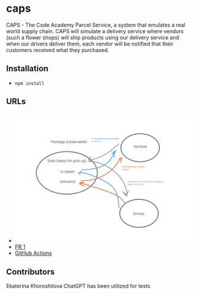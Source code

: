# caps

CAPS - The Code Academy Parcel Service, a system that emulates a real world supply chain. CAPS will simulate a delivery service where vendors (such a flower shops) will ship products using our delivery service and when our drivers deliver them, each vendor will be notified that their customers received what they purchased.

## Installation

* `npm install`

## URLs

- ![UML](./UML.png)
- [PR 1](https://github.com/KatKho/caps/pull/1)
- [GitHub Actions](https://github.com/KatKho/caps/actions)

## Contributors

Ekaterina Khoroshilova
ChatGPT has been utilized for tests
